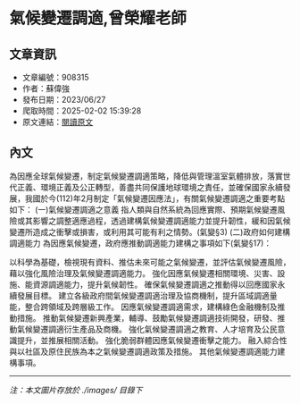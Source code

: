 # 氣候變遷調適,曾榮耀老師

## 文章資訊
- 文章編號：908315
- 作者：蘇偉強
- 發布日期：2023/06/27
- 爬取時間：2025-02-02 15:39:28
- 原文連結：[閱讀原文](https://real-estate.get.com.tw/Columns/detail.aspx?no=908315)

## 內文
為因應全球氣候變遷，制定氣候變遷調適策略，降低與管理溫室氣體排放，落實世代正義、環境正義及公正轉型，善盡共同保護地球環境之責任，並確保國家永續發展，我國於今(112)年2月制定「氣候變遷因應法」，有關氣候變遷調適之重要考點如下：
 (一)氣候變遷調適之意義
指人類與自然系統為回應實際、預期氣候變遷風險或其影響之調整適應過程，透過建構氣候變遷調適能力並提升韌性，緩和因氣候變遷所造成之衝擊或損害，或利用其可能有利之情勢。(氣變§3) 
 (二)政府如何建構調適能力
為因應氣候變遷，政府應推動調適能力建構之事項如下(氣變§17)：

以科學為基礎，檢視現有資料、推估未來可能之氣候變遷，並評估氣候變遷風險，藉以強化風險治理及氣候變遷調適能力。
強化因應氣候變遷相關環境、災害、設施、能資源調適能力，提升氣候韌性。
確保氣候變遷調適之推動得以回應國家永續發展目標。
建立各級政府間氣候變遷調適治理及協商機制，提升區域調適量能，整合跨領域及跨層級工作。
因應氣候變遷調適需求，建構綠色金融機制及推動措施。
推動氣候變遷新興產業，輔導、鼓勵氣候變遷調適技術開發，研發、推動氣候變遷調適衍生產品及商機。
強化氣候變遷調適之教育、人才培育及公民意識提升，並推展相關活動。
強化脆弱群體因應氣候變遷衝擊之能力。
融入綜合性與以社區及原住民族為本之氣候變遷調適政策及措施。
其他氣候變遷調適能力建構事項。

---
*注：本文圖片存放於 ./images/ 目錄下*
